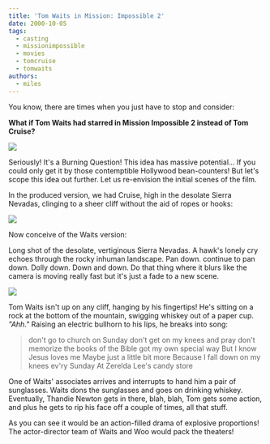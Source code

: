 ```yaml
---
title: 'Tom Waits in Mission: Impossible 2'
date: 2000-10-05
tags:
  - casting
  - missionimpossible
  - movies
  - tomcruise
  - tomwaits
authors:
  - miles
---
```


You know, there are times when you just have to stop and consider:

**What if Tom Waits had starred in Mission Impossible 2 instead of Tom Cruise?**

![](/images/waitsinmi2.jpg)

Seriously! It's a Burning Question! This idea has massive potential... If you could only get it by those contemptible Hollywood bean-counters! But let's scope this idea out further. Let us re-envision the initial scenes of the film.

In the produced version, we had Cruise, high in the desolate Sierra Nevadas, clinging to a sheer cliff without the aid of ropes or hooks:

![](/images/cruiseuphigh.jpg)

Now conceive of the Waits version:

Long shot of the desolate, vertiginous Sierra Nevadas. A hawk's lonely cry echoes through the rocky inhuman landscape. Pan down. continue to pan down. Dolly down. Down and down. Do that thing where it blurs like the camera is moving really fast but it's just a fade to a new scene.

![](/images/waitsdownlow.jpg)

Tom Waits isn't up on any cliff, hanging by his fingertips! He's sitting on a rock at the bottom of the mountain, swigging whiskey out of a paper cup. _"Ahh."_ Raising an electric bullhorn to his lips, he breaks into song:

> don't go to church on Sunday don't get on my knees and pray don't memorize the books of the Bible got my own special way But I know Jesus loves me Maybe just a little bit more Because I fall down on my knees ev'ry Sunday At Zerelda Lee's candy store

One of Waits' associates arrives and interrupts to hand him a pair of sunglasses. Waits dons the sunglasses and goes on drinking whiskey. Eventually, Thandie Newton gets in there, blah, blah, Tom gets some action, and plus he gets to rip his face off a couple of times, all that stuff.

As you can see it would be an action-filled drama of explosive proportions! The actor-director team of Waits and Woo would pack the theaters!
